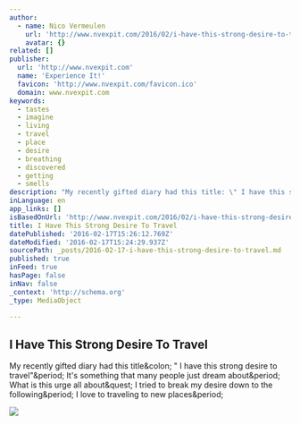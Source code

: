 ```yaml
---
author:
  - name: Nico Vermeulen
    url: 'http://www.nvexpit.com/2016/02/i-have-this-strong-desire-to-travel.html'
    avatar: {}
related: []
publisher:
  url: 'http://www.nvexpit.com'
  name: 'Experience It!'
  favicon: 'http://www.nvexpit.com/favicon.ico'
  domain: www.nvexpit.com
keywords:
  - tastes
  - imagine
  - living
  - travel
  - place
  - desire
  - breathing
  - discovered
  - getting
  - smells
description: "My recently gifted diary had this title: \" I have this strong desire to travel\". It's something that many people just dream about. What is this urge all about? I tried to break my desire down to the following. I love to traveling to new places."
inLanguage: en
app_links: []
isBasedOnUrl: 'http://www.nvexpit.com/2016/02/i-have-this-strong-desire-to-travel.html'
title: I Have This Strong Desire To Travel
datePublished: '2016-02-17T15:26:12.769Z'
dateModified: '2016-02-17T15:24:29.937Z'
sourcePath: _posts/2016-02-17-i-have-this-strong-desire-to-travel.md
published: true
inFeed: true
hasPage: false
inNav: false
_context: 'http://schema.org'
_type: MediaObject

---
```

<article style=""><h1>I Have This Strong Desire To Travel</h1><p>My recently gifted diary had this title&amp;colon; " I have this strong desire to travel"&amp;period; It's something that many people just dream about&amp;period; What is this urge all about&amp;quest; I tried to break my desire down to the following&amp;period; I love to traveling to new places&amp;period;</p><img src="https://3.bp.blogspot.com/-w4n7pnnpo_8/VriqCqyIq1I/AAAAAAABZ7o/_EdiDVjqmAU/s1600/CSI_9354.jpg" /></article>